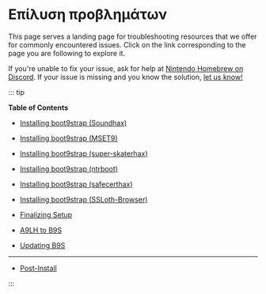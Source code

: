 # Επίλυση προβλημάτων

This page serves a landing page for troubleshooting resources that we offer for commonly encountered issues. Click on the link corresponding to the page you are following to explore it.

If you're unable to fix your issue, ask for help at [Nintendo Homebrew on Discord](https://discord.gg/MWxPgEp). If your issue is missing and you know the solution, [let us know!](https://github.com/hacks-guide/Guide_3DS/issues)

::: tip

**Table of Contents**

- [Installing boot9strap (Soundhax)](troubleshooting-soundhax)

- [Installing boot9strap (MSET9)](troubleshooting-mset9)

- [Installing boot9strap (super-skaterhax)](troubleshooting-super-skaterhax)

- [Installing boot9strap (ntrboot)](troubleshooting-ntrboot)

- [Installing boot9strap (safecerthax)](troubleshooting-safecerthax)

- [Installing boot9strap (SSLoth-Browser)](troubleshooting-ssloth-browser)

- [Finalizing Setup](troubleshooting-finalizing-setup)

- [A9LH to B9S](troubleshooting-a9lh-to-b9s)

- [Updating B9S](troubleshooting-updating-b9s)

---

- [Post-Install](troubleshooting-post-install)

:::
